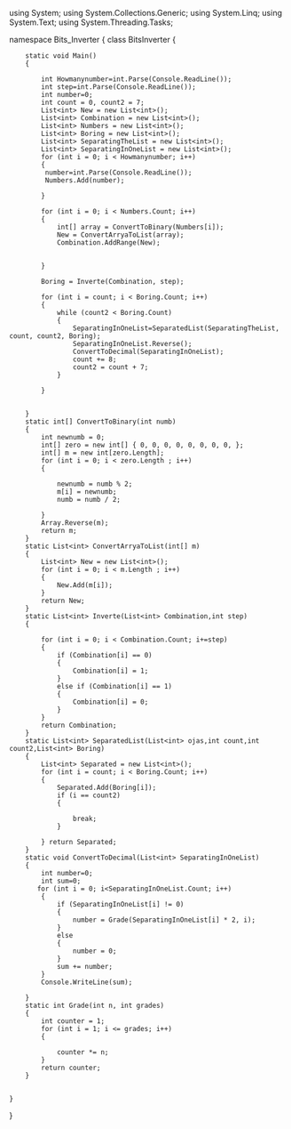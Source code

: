 using System;
using System.Collections.Generic;
using System.Linq;
using System.Text;
using System.Threading.Tasks;


namespace Bits_Inverter
{
    class BitsInverter
    {
        
        static void Main()
        {
            
            int Howmanynumber=int.Parse(Console.ReadLine());
            int step=int.Parse(Console.ReadLine());
            int number=0;
            int count = 0, count2 = 7;
            List<int> New = new List<int>();
            List<int> Combination = new List<int>();
            List<int> Numbers = new List<int>();
            List<int> Boring = new List<int>();
            List<int> SeparatingTheList = new List<int>();
            List<int> SeparatingInOneList = new List<int>();
            for (int i = 0; i < Howmanynumber; i++)
			{
			 number=int.Parse(Console.ReadLine());
             Numbers.Add(number);
            
			}
            
            for (int i = 0; i < Numbers.Count; i++)
            {
                int[] array = ConvertToBinary(Numbers[i]);
                New = ConvertArryaToList(array);
                Combination.AddRange(New);
                

            }
            
            Boring = Inverte(Combination, step);
            
            for (int i = count; i < Boring.Count; i++)
            {
                while (count2 < Boring.Count)
                {
                    SeparatingInOneList=SeparatedList(SeparatingTheList, count, count2, Boring);
                    SeparatingInOneList.Reverse();
                    ConvertToDecimal(SeparatingInOneList);
                    count += 8;
                    count2 = count + 7;
                }
                
            }
        
        
        }
        static int[] ConvertToBinary(int numb)
        {
            int newnumb = 0;
            int[] zero = new int[] { 0, 0, 0, 0, 0, 0, 0, 0, };
            int[] m = new int[zero.Length];
            for (int i = 0; i < zero.Length ; i++)
            {

                newnumb = numb % 2;
                m[i] = newnumb;
                numb = numb / 2;

            }
            Array.Reverse(m);
            return m;
        }
        static List<int> ConvertArryaToList(int[] m)
        {
            List<int> New = new List<int>();
            for (int i = 0; i < m.Length ; i++)
            {
                New.Add(m[i]);
            }
            return New;
        }
        static List<int> Inverte(List<int> Combination,int step)
        {
                        
            for (int i = 0; i < Combination.Count; i+=step)
            {
                if (Combination[i] == 0)
                {
                    Combination[i] = 1;
                }
                else if (Combination[i] == 1)
                {
                    Combination[i] = 0;
                } 
            }
            return Combination;
        }
        static List<int> SeparatedList(List<int> ojas,int count,int count2,List<int> Boring)
        {
            List<int> Separated = new List<int>();
            for (int i = count; i < Boring.Count; i++)
            {
                Separated.Add(Boring[i]);
                if (i == count2)
                {
                    
                    break;
                }

            } return Separated;
        }
        static void ConvertToDecimal(List<int> SeparatingInOneList)
        {
            int number=0;
            int sum=0;
           for (int i = 0; i<SeparatingInOneList.Count; i++)       
            {
                if (SeparatingInOneList[i] != 0)
                {
                    number = Grade(SeparatingInOneList[i] * 2, i);
                }
                else
                {
                    number = 0;
                }
                sum += number;
            }
            Console.WriteLine(sum);
            
        }
        static int Grade(int n, int grades)
        {
            int counter = 1;
            for (int i = 1; i <= grades; i++)
            {

                counter *= n;
            }
            return counter;
        }
        
       
    }
}
